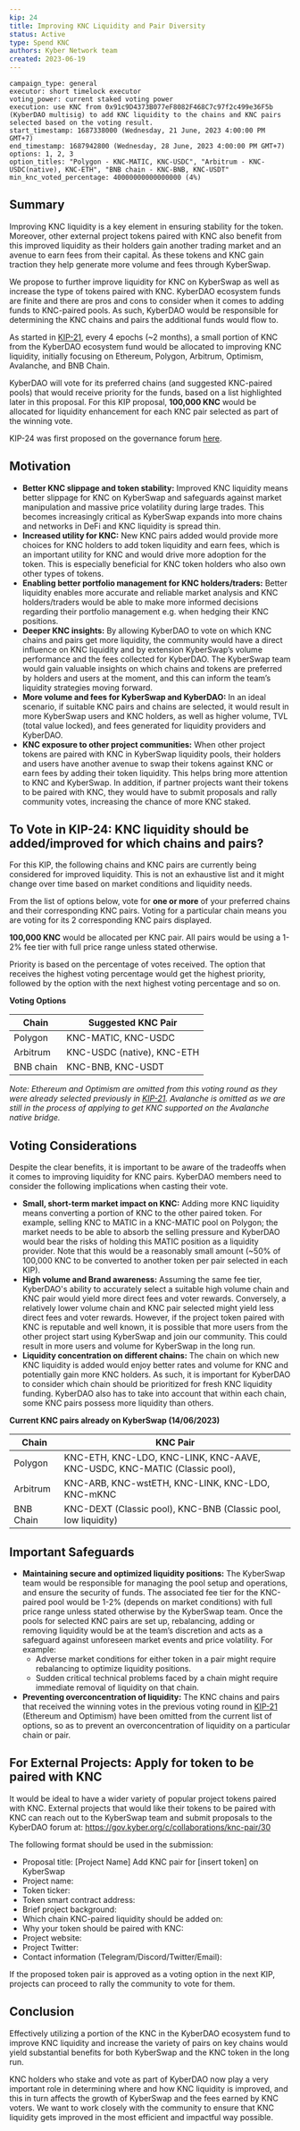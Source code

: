 ```yaml
---
kip: 24
title: Improving KNC Liquidity and Pair Diversity
status: Active
type: Spend KNC
authors: Kyber Network team
created: 2023-06-19
---
```


```
campaign_type: general
executor: short timelock executor
voting_power: current staked voting power
execution: use KNC from 0x91c9D4373B077eF8082F468C7c97f2c499e36F5b (KyberDAO multisig) to add KNC liquidity to the chains and KNC pairs selected based on the voting result.
start_timestamp: 1687338000 (Wednesday, 21 June, 2023 4:00:00 PM GMT+7)
end_timestamp: 1687942800 (Wednesday, 28 June, 2023 4:00:00 PM GMT+7)
options: 1, 2, 3
option_titles: "Polygon - KNC-MATIC, KNC-USDC", "Arbitrum - KNC-USDC(native), KNC-ETH", "BNB chain - KNC-BNB, KNC-USDT"
min_knc_voted_percentage: 40000000000000000 (4%)

```
## Summary

Improving KNC liquidity is a key element in ensuring stability for the token. Moreover, other external project tokens paired with KNC also benefit from this improved liquidity as their holders gain another trading market and an avenue to earn fees from their capital. As these tokens and KNC gain traction they help generate more volume and fees through KyberSwap.

We propose to further improve liquidity for KNC on KyberSwap as well as increase the type of tokens paired with KNC. KyberDAO ecosystem funds are finite and there are pros and cons to consider when it comes to adding funds to KNC-paired pools. As such, KyberDAO would be responsible for determining the KNC chains and pairs the additional funds would flow to.

As started in [KIP-21](https://github.com/KyberNetwork/KIPs/blob/master/KIPs/kip-21.md), every 4 epochs (~2 months), a small portion of KNC from the KyberDAO ecosystem fund would be allocated to improving KNC liquidity, initially focusing on Ethereum, Polygon, Arbitrum, Optimism, Avalanche, and BNB Chain.

KyberDAO will vote for its preferred chains (and suggested KNC-paired pools) that would receive priority for the funds, based on a list highlighted later in this proposal. For this KIP proposal, **100,000 KNC** would be allocated for liquidity enhancement for each KNC pair selected as part of the winning vote. 

KIP-24 was first proposed on the governance forum [here](https://gov.kyber.org/t/kip-24-improving-knc-liquidity-and-pair-diversity-upcoming/1695).

## Motivation

- **Better KNC slippage and token stability:** Improved KNC liquidity means better slippage for KNC on KyberSwap and safeguards against market manipulation and massive price volatility during large trades. This becomes increasingly critical as KyberSwap expands into more chains and networks in DeFi and KNC liquidity is spread thin.
- **Increased utility for KNC:** New KNC pairs added would provide more choices for KNC holders to add token liquidity and earn fees, which is an important utility for KNC and would drive more adoption for the token. This is especially beneficial for KNC token holders who also own other types of tokens.
- **Enabling better portfolio management for KNC holders/traders:** Better liquidity enables more accurate and reliable market analysis and KNC holders/traders would be able to make more informed decisions regarding their portfolio management e.g. when hedging their KNC positions.
- **Deeper KNC insights:** By allowing KyberDAO to vote on which KNC chains and pairs get more liquidity, the community would have a direct influence on KNC liquidity and by extension KyberSwap’s volume performance and the fees collected for KyberDAO. The KyberSwap team would gain valuable insights on which chains and tokens are preferred by holders and users at the moment, and this can inform the team’s liquidity strategies moving forward.
- **More volume and fees for KyberSwap and KyberDAO:** In an ideal scenario, if suitable KNC pairs and chains are selected, it would result in more KyberSwap users and KNC holders, as well as higher volume, TVL (total value locked), and fees generated for liquidity providers and KyberDAO.
- **KNC exposure to other project communities:** When other project tokens are paired with KNC in KyberSwap liquidity pools, their holders and users have another avenue to swap their tokens against KNC or earn fees by adding their token liquidity. This helps bring more attention to KNC and KyberSwap. In addition, if partner projects want their tokens to be paired with KNC, they would have to submit proposals and rally community votes, increasing the chance of more KNC staked.

## **To Vote in KIP-24: KNC liquidity should be added/improved for which chains and pairs?**

For this KIP, the following chains and KNC pairs are currently being considered for improved liquidity. This is not an exhaustive list and it might change over time based on market conditions and liquidity needs.

From the list of options below, vote for **one or more** of your preferred chains and their corresponding KNC pairs. Voting for a particular chain means you are voting for its 2 corresponding KNC pairs displayed.

**100,000 KNC** would be allocated per KNC pair. All pairs would be using a 1-2% fee tier with full price range unless stated otherwise. 

Priority is based on the percentage of votes received. The option that receives the highest voting percentage would get the highest priority, followed by the option with the next highest voting percentage and so on.

**Voting Options**

| Chain | Suggested KNC Pair |
| --- | --- |
| Polygon | KNC-MATIC, KNC-USDC |
| Arbitrum | KNC-USDC (native), KNC-ETH |
| BNB chain  | KNC-BNB, KNC-USDT |

*Note: Ethereum and Optimism are omitted from this voting round as they were already selected previously in [KIP-21](https://github.com/KyberNetwork/KIPs/blob/master/KIPs/kip-21.md). Avalanche is omitted as we are still in the process of applying to get KNC supported on the Avalanche native bridge.*

## **Voting Considerations**

Despite the clear benefits, it is important to be aware of the tradeoffs when it comes to improving liquidity for KNC pairs. KyberDAO members need to consider the following implications when casting their vote.

- **Small, short-term market impact on KNC:** Adding more KNC liquidity means converting a portion of KNC to the other paired token. For example, selling KNC to MATIC in a KNC-MATIC pool on Polygon; the market needs to be able to absorb the selling pressure and KyberDAO would bear the risks of holding this MATIC position as a liquidity provider. Note that this would be a reasonably small amount (~50% of 100,000 KNC to be converted to another token per pair selected in each KIP).
- **High volume and Brand awareness:** Assuming the same fee tier, KyberDAO's ability to accurately select a suitable high volume chain and KNC pair would yield more direct fees and voter rewards. Conversely, a relatively lower volume chain and KNC pair selected might yield less direct fees and voter rewards. However, if the project token paired with KNC is reputable and well known, it is possible that more users from the other project start using KyberSwap and join our community. This could result in more users and volume for KyberSwap in the long run.
- **Liquidity concentration on different chains:** The chain on which new KNC liquidity is added would enjoy better rates and volume for KNC and potentially gain more KNC holders. As such, it is important for KyberDAO to consider which chain should be prioritized for fresh KNC liquidity funding. KyberDAO also has to take into account that within each chain, some KNC pairs possess more liquidity than others.

**Current KNC pairs already on KyberSwap (14/06/2023)**

| Chain | KNC Pair |
| --- | --- |
| Polygon | KNC-ETH, KNC-LDO, KNC-LINK, KNC-AAVE, KNC-USDC, KNC-MATIC (Classic pool),  |
| Arbitrum | KNC-ARB, KNC-wstETH, KNC-LINK, KNC-LDO, KNC-mKNC |
| BNB Chain | KNC-DEXT (Classic pool), KNC-BNB (Classic pool, low liquidity) |

## **Important Safeguards**

- **Maintaining secure and optimized liquidity positions:** The KyberSwap team would be responsible for managing the pool setup and operations, and ensure the security of funds. The associated fee tier for the KNC-paired pool would be 1-2% (depends on market conditions) with full price range unless stated otherwise by the KyberSwap team. Once the pools for selected KNC pairs are set up, rebalancing, adding or removing liquidity would be at the team’s discretion and acts as a safeguard against unforeseen market events and price volatility. For example:
    - Adverse market conditions for either token in a pair might require rebalancing to optimize liquidity positions.
    - Sudden critical technical problems faced by a chain might require immediate removal of liquidity on that chain.
- **Preventing overconcentration of liquidity:** The KNC chains and pairs that received the winning votes in the previous voting round in [KIP-21](https://github.com/KyberNetwork/KIPs/blob/master/KIPs/kip-21.md) (Ethereum and Optimism) have been omitted from the current list of options, so as to prevent an overconcentration of liquidity on a particular chain or pair.

## **For External Projects: Apply for token to be paired with KNC**

It would be ideal to have a wider variety of popular project tokens paired with KNC. External projects that would like their tokens to be paired with KNC can reach out to the KyberSwap team and submit proposals to the KyberDAO forum at: https://gov.kyber.org/c/collaborations/knc-pair/30

The following format should be used in the submission:

- Proposal title: [Project Name] Add KNC pair for [insert token] on KyberSwap
- Project name:
- Token ticker:
- Token smart contract address:
- Brief project background:
- Which chain KNC-paired liquidity should be added on:
- Why your token should be paired with KNC:
- Project website:
- Project Twitter:
- Contact information (Telegram/Discord/Twitter/Email):

If the proposed token pair is approved as a voting option in the next KIP, projects can proceed to rally the community to vote for them.

## Conclusion

Effectively utilizing a portion of the KNC in the KyberDAO ecosystem fund to improve KNC liquidity and increase the variety of pairs on key chains would yield substantial benefits for both KyberSwap and the KNC token in the long run.

KNC holders who stake and vote as part of KyberDAO now play a very important role in determining where and how KNC liquidity is improved, and this in turn affects the growth of KyberSwap and the fees earned by KNC voters. We want to work closely with the community to ensure that KNC liquidity gets improved in the most efficient and impactful way possible.